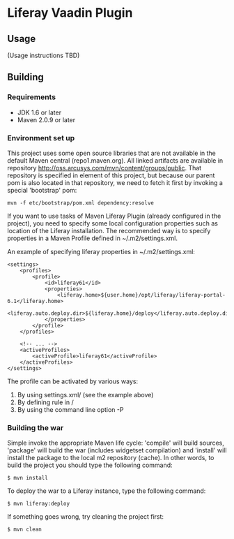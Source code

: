 Liferay Vaadin Plugin
=====================

Usage
-----
(Usage instructions TBD)

Building
--------

### Requirements

* JDK 1.6 or later
* Maven 2.0.9 or later

### Environment set up

This project uses some open source libraries that are not available in the
 default Maven central (repo1.maven.org). All linked artifacts are available in
 repository http://oss.arcusys.com/mvn/content/groups/public. That repository
 is specified in <repositories> element of this project, but because our parent
 pom is also located in that repository, we need to fetch it first by
 invoking a special 'bootstrap' pom:
 
	mvn -f etc/bootstrap/pom.xml dependency:resolve
	
If you want to use tasks of Maven Liferay Plugin (already configured in the
 project), you need to specify some local configuration properties such
 as location of the Liferay installation. The recommended way is to specify
 properties in a Maven Profile defined in ~/.m2/settings.xml.

An example of specifying liferay properties in ~/.m2/settings.xml:

	<settings>
		<profiles>
			<profile>
				<id>liferay61</id>
				<properties>
					<liferay.home>${user.home}/opt/liferay/liferay-portal-6.1</liferay.home>
					<liferay.auto.deploy.dir>${liferay.home}/deploy</liferay.auto.deploy.dir>
				</properties>
			</profile>
		</profiles>
		
		<!-- ... -->
		<activeProfiles>
			<activeProfile>liferay61</activeProfile>
		</activeProfiles>
	</settings>
	
The profile can be activated by various ways:
1. By using settings.xml/<activeProfiles> (see the example above)
2. By defining rule in <profile>/<activation>
3. By using the command line option -P

### Building the war

Simple invoke the appropriate Maven life cycle: 'compile' will build sources,
 'package' will build the war (includes widgetset compilation) and 'install'
 will install the package to the local m2 repository (cache). In other words,
 to build the project you should type the following command:

	$ mvn install

To deploy the war to a Liferay instance, type the following command: 

	$ mvn liferay:deploy

If something goes wrong, try cleaning the project first:

	$ mvn clean
	


